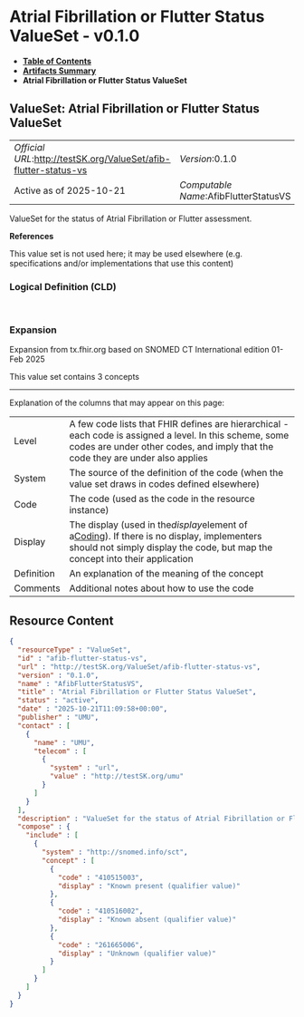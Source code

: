 # Atrial Fibrillation or Flutter Status ValueSet - v0.1.0

* [**Table of Contents**](toc.md)
* [**Artifacts Summary**](artifacts.md)
* **Atrial Fibrillation or Flutter Status ValueSet**

## ValueSet: Atrial Fibrillation or Flutter Status ValueSet 

| | |
| :--- | :--- |
| *Official URL*:http://testSK.org/ValueSet/afib-flutter-status-vs | *Version*:0.1.0 |
| Active as of 2025-10-21 | *Computable Name*:AfibFlutterStatusVS |

 
ValueSet for the status of Atrial Fibrillation or Flutter assessment. 

 **References** 

This value set is not used here; it may be used elsewhere (e.g. specifications and/or implementations that use this content)

### Logical Definition (CLD)

 

### Expansion

Expansion from tx.fhir.org based on SNOMED CT International edition 01-Feb 2025

This value set contains 3 concepts

-------

 Explanation of the columns that may appear on this page: 

| | |
| :--- | :--- |
| Level | A few code lists that FHIR defines are hierarchical - each code is assigned a level. In this scheme, some codes are under other codes, and imply that the code they are under also applies |
| System | The source of the definition of the code (when the value set draws in codes defined elsewhere) |
| Code | The code (used as the code in the resource instance) |
| Display | The display (used in the*display*element of a[Coding](http://hl7.org/fhir/R5/datatypes.html#Coding)). If there is no display, implementers should not simply display the code, but map the concept into their application |
| Definition | An explanation of the meaning of the concept |
| Comments | Additional notes about how to use the code |



## Resource Content

```json
{
  "resourceType" : "ValueSet",
  "id" : "afib-flutter-status-vs",
  "url" : "http://testSK.org/ValueSet/afib-flutter-status-vs",
  "version" : "0.1.0",
  "name" : "AfibFlutterStatusVS",
  "title" : "Atrial Fibrillation or Flutter Status ValueSet",
  "status" : "active",
  "date" : "2025-10-21T11:09:58+00:00",
  "publisher" : "UMU",
  "contact" : [
    {
      "name" : "UMU",
      "telecom" : [
        {
          "system" : "url",
          "value" : "http://testSK.org/umu"
        }
      ]
    }
  ],
  "description" : "ValueSet for the status of Atrial Fibrillation or Flutter assessment.",
  "compose" : {
    "include" : [
      {
        "system" : "http://snomed.info/sct",
        "concept" : [
          {
            "code" : "410515003",
            "display" : "Known present (qualifier value)"
          },
          {
            "code" : "410516002",
            "display" : "Known absent (qualifier value)"
          },
          {
            "code" : "261665006",
            "display" : "Unknown (qualifier value)"
          }
        ]
      }
    ]
  }
}

```
